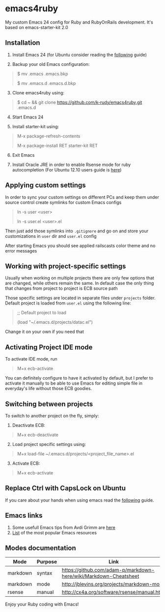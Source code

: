 emacs4ruby
==========

My custom Emacs 24 config for Ruby and RubyOnRails development. It's based on emacs-starter-kit 2.0

Installation
------------

1. Install Emacs 24 (for Ubuntu consider reading the [following](https://launchpad.net/~cassou/+archive/emacs) guide)

2. Backup your old Emacs configuration:
> $ mv .emacs  .emacs.bkp
>
> $ mv .emacs.d .emacs.d.bkp

3. Clone emacs4ruby using:
> $ cd ~ && git clone https://github.com/k-rudy/emacs4ruby.git .emacs.d

4. Start Emacs 24

5. Install starter-kit using:
> M-x package-refresh-contents
>
> M-x package-install RET starter-kit RET

6. Exit Emacs

7. Install Oracle JRE in order to enable Rsense mode for ruby
autocompletion (For Ubuntu 12.10 users guide is [here](http://www.liberiangeek.net/2012/11/install-oracle-java-jrejdk-6-in-ubuntu-12-10-quantal-quetzal/))

Applying custom settings
------------------------

In order to sync your custom settings on different PCs and keep them under source control create symlinks for custom Emacs configs
> ln -s user &lt;user>
>
> ln -s user.el &lt;user>.el

Then just add those symlinks into `.gitignore` and go on and store your customizations in `user` dir and `user.el` config

After starting Emacs you should see applied railscasts color theme and no error messages

Working with project-specific settings
--------------------------------------

Usually when working on multiple projects there are only few options
that are changed, while others remain the same. In default case the
only thing that changes from project to project is ECB source path

Those specific settings are located in separate files under `projects`
folder. Default project is loaded from `user.el` using the following line:
>;; Default project to load
>
>(load "~/.emacs.d/projects/datac.el")

Change it on your own if you need that

Activating Project IDE mode
---------------------------

To activate IDE mode, run

> M+x ecb-activate

You can definitely configure to have it activated by default, but I
prefer to activate it manually to be able to use Emacs for editing
simple file in everyday's life without those ECB goodies.

Switching between projects
--------------------------

To switch to another project on the fly, simply:

1. Deactivate ECB:
> M+x ecb-deactivate

2. Load project specific settings using:
> M+x load-file ~/.emacs.d/projects/&lt;project_file_name>.el

3. Activate ECB:
> M+x ecb-activate

Replace Ctrl with CapsLock on Ubuntu
------------------------------------

If you care about your hands when using emacs read the
[following](http://emacswiki.org/emacs/MovingTheCtrlKey) guide.

Emacs links
-----------

1. Some usefull Emacs tips from Avdi Grimm are
[here](http://devblog.avdi.org/category/emacs-reboot/)
2. [List](http://batsov.com/articles/2011/11/30/the-ultimate-collection-of-emacs-resources/) of the most popular Emacs resources

Modes documentation
-------------------

Mode | Purpose | Link
--- | --- | ---
markdown | syntax | https://github.com/adam-p/markdown-here/wiki/Markdown-Cheatsheet
markdown | mode | http://jblevins.org/projects/markdown-mode
rsense | manual | http://cx4a.org/software/rsense/manual.html


Enjoy your Ruby coding with Emacs!
